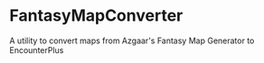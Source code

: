 # FantasyMapConverter
A utility to convert maps from Azgaar's Fantasy Map Generator to EncounterPlus
